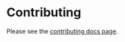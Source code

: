 # Contributing

Please see the [contributing docs page](https://intel.github.io/dffml/contributing/).
